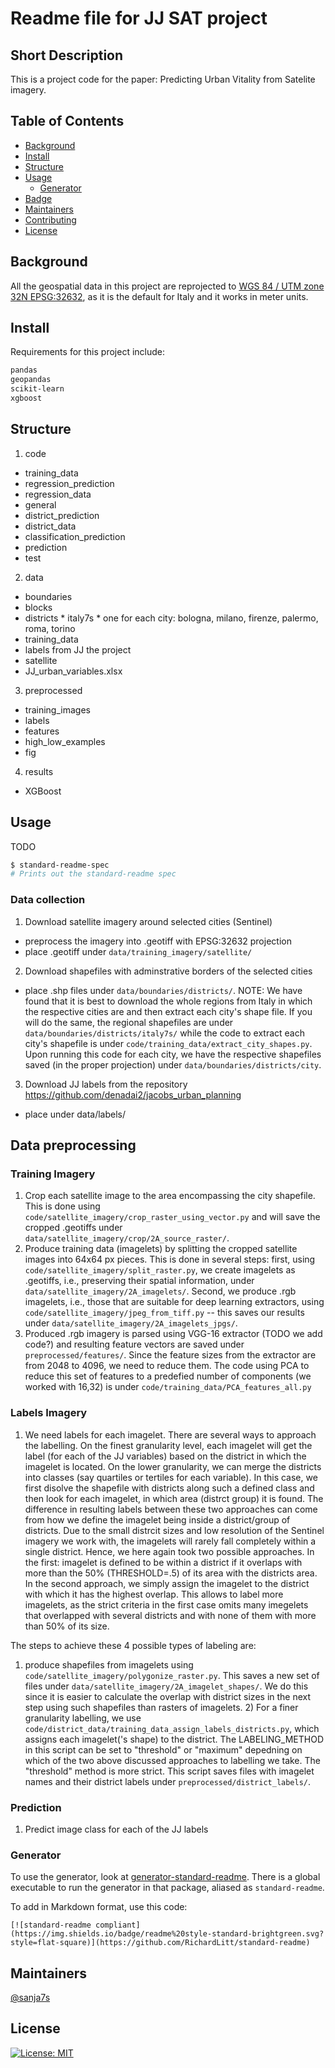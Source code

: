 # Readme file for JJ SAT project

## Short Description
This is a project code for the paper: Predicting Urban Vitality from Satelite imagery.


## Table of Contents

- [Background](#background)
- [Install](#install)
- [Structure](#structure)
- [Usage](#usage)
	- [Generator](#generator)
- [Badge](#badge)
- [Maintainers](#maintainers)
- [Contributing](#contributing)
- [License](#license)


## Background
All the geospatial data in this project are reprojected to [WGS 84 / UTM zone 32N EPSG:32632](http://pacificprojections.spc.int/32632), as it is the default for Italy and it works in meter units. 


## Install
Requirements for this project include:
```sh
pandas
geopandas
scikit-learn 
xgboost
```

## Structure
1. code
  * training_data
  * regression_prediction
  * regression_data
  * general
  * district_prediction
  * district_data
  * classification_prediction
  * prediction
  * test
2. data
  * boundaries
   * blocks
   * districts
    * italy7s
    * one for each city: bologna, milano, firenze, palermo, roma, torino
  * training_data
   * labels from JJ the project
   * satellite
  * JJ_urban_variables.xlsx
3. preprocessed
  * training_images
  * labels
  * features
  * high_low_examples
  * fig
4. results
  * XGBoost

## Usage

TODO

```sh
$ standard-readme-spec
# Prints out the standard-readme spec
```

### Data collection
1. Download satellite imagery around selected cities (Sentinel)
  * preprocess the imagery into .geotiff with EPSG:32632 projection
  * place .geotiff under `data/training_imagery/satellite/` 

2. Download shapefiles with adminstrative borders of the selected cities
  * place .shp files under `data/boundaries/districts/`. NOTE: We have found that it is best to download the whole regions from Italy in which the respective cities are and then extract each city's shape file. If you will do the same, the regional shapefiles are under `data/boundaries/districts/italy7s/` while the code to extract each city's shapefile is under `code/training_data/extract_city_shapes.py`. Upon running this code for each city, we have the respective shapefiles saved (in the proper projection) under `data/boundaries/districts/city`.

3. Download JJ labels from the repository https://github.com/denadai2/jacobs_urban_planning
  * place under data/labels/

## Data preprocessing
### Training Imagery
1. Crop each satellite image to the area encompassing the city shapefile. This is done using `code/satellite_imagery/crop_raster_using_vector.py` and will save the cropped .geotiffs under `data/satellite_imagery/crop/2A_source_raster/`. 
2. Produce training data (imagelets) by splitting the cropped satellite images into 64x64 px pieces. This is done in several steps: first, using `code/satellite_imagery/split_raster.py`, we create imagelets as .geotiffs, i.e., preserving their spatial information, under `data/satellite_imagery/2A_imagelets/`. Second, we produce .rgb imagelets, i.e., those that are suitable for deep learning extractors, using `code/satellite_imagery/jpeg_from_tiff.py` -- this saves our results under `data/satellite_imagery/2A_imagelets_jpgs/`.
3. Produced .rgb imagery is parsed using VGG-16 extractor (TODO we add code?) and resulting feature vectors are saved under `preprocessed/features/`. Since the feature sizes from the extractor are from 2048 to 4096, we need to reduce them. The code using PCA to reduce this set of features to a predefied number of components (we worked with 16,32) is under `code/training_data/PCA_features_all.py`

### Labels Imagery
1. We need labels for each imagelet. There are several ways to approach the labelling. On the finest granularity level, each imagelet will get the label (for each of the JJ variables) based on the district in which the imagelet is located. On the lower granularity, we can merge the districts into classes (say quartiles or tertiles for each variable). In this case, we first disolve the shapefile with districts along such a defined class and then look for each imagelet, in which area (distrct group) it is found. The difference in resulting labels between these two approaches can come from how we define the imagelet being inside a district/group of districts. Due to the small distrcit sizes and low resolution of the Sentinel imagery we work with, the imagelets will rarely fall completely within a single district. Hence, we here again took two possible approaches. In the first: imagelet is defined to be within a district if it overlaps with more than the 50% (THRESHOLD=.5) of its area with the districts area. In the second approach, we simply assign the imagelet to the district with which it has the highest overlap. This allows to label more imagelets, as the strict criteria in the first case omits many imegelets that overlapped with several districts and with none of them with more than 50% of its size. 

The steps to achieve these 4 possible types of labeling are:
1) produce shapefiles from imagelets using `code/satellite_imagery/polygonize_raster.py`. This saves a new set of files under `data/satellite_imagery/2A_imagelet_shapes/`. We do this since it is easier to calculate the overlap with district sizes in the next step using such shapefiles than rasters of imagelets. 2) For a finer granularity labelling, we use `code/district_data/training_data_assign_labels_districts.py`, which assigns each imagelet('s shape) to the district. The LABELING_METHOD in this script can be set to "threshold" or "maximum" depedning on which of the two above discussed approaches to labelling we take. The "threshold" method is more strict. This script saves files with imagelet names and their district labels under `preprocessed/district_labels/`.


### Prediction
1. Predict image class for each of the JJ labels

### Generator

To use the generator, look at [generator-standard-readme](https://github.com/RichardLitt/generator-standard-readme). There is a global executable to run the generator in that package, aliased as `standard-readme`.



To add in Markdown format, use this code:

```
[![standard-readme compliant](https://img.shields.io/badge/readme%20style-standard-brightgreen.svg?style=flat-square)](https://github.com/RichardLitt/standard-readme)
```



## Maintainers

[@sanja7s](https://github.com/sanja7s)



## License

[![License: MIT](https://img.shields.io/badge/License-MIT-yellow.svg)](https://opensource.org/licenses/MIT)

